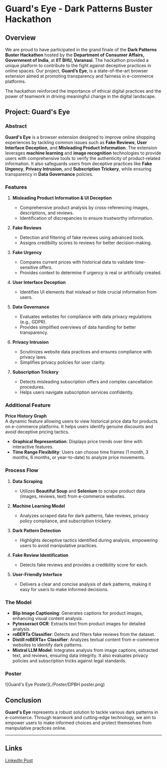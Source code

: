 # Guard's Eye - Dark Patterns Buster Hackathon

## Overview

We are proud to have participated in the grand finale of the **Dark Patterns Buster Hackathon** hosted by the **Department of Consumer Affairs, Government of India**, at **IIT BHU, Varanasi**. The hackathon provided a unique platform to contribute to the fight against deceptive practices in online spaces. Our project, **Guard’s Eye**, is a state-of-the-art browser extension aimed at promoting transparency and fairness in e-commerce platforms.

The hackathon reinforced the importance of ethical digital practices and the power of teamwork in driving meaningful change in the digital landscape.

## Project: Guard's Eye

### Abstract

**Guard's Eye** is a browser extension designed to improve online shopping experiences by tackling common issues such as **Fake Reviews**, **User Interface Deception**, and **Misleading Product Information**. The extension leverages **machine learning** and **image recognition** technologies to provide users with comprehensive tools to verify the authenticity of product-related information. It also safeguards users from deceptive practices like **Fake Urgency**, **Privacy Intrusion**, and **Subscription Trickery**, while ensuring transparency in **Data Governance** policies.

### Features

1. **Misleading Product Information & UI Deception**  
   - Comprehensive product analysis by cross-referencing images, descriptions, and reviews.
   - Identification of discrepancies to ensure trustworthy information.

2. **Fake Reviews**  
   - Detection and filtering of fake reviews using advanced tools.
   - Assigns credibility scores to reviews for better decision-making.

3. **Fake Urgency**  
   - Compares current prices with historical data to validate time-sensitive offers.
   - Provides context to determine if urgency is real or artificially created.

4. **User Interface Deception**  
   - Identifies UI elements that mislead or hide crucial information from users.

5. **Data Governance**  
   - Evaluates websites for compliance with data privacy regulations (e.g., GDPR).
   - Provides simplified overviews of data handling for better transparency.

6. **Privacy Intrusion**  
   - Scrutinizes website data practices and ensures compliance with privacy laws.
   - Simplifies privacy policies for user clarity.

7. **Subscription Trickery**  
   - Detects misleading subscription offers and complex cancellation procedures.
   - Helps users navigate subscription services confidently.

### Additional Feature

**Price History Graph**  
A dynamic feature allowing users to view historical price data for products on e-commerce platforms. It helps users identify genuine discounts and avoid deceptive pricing tactics.

- **Graphical Representation**: Displays price trends over time with interactive features.
- **Time Range Flexibility**: Users can choose time frames (1 month, 3 months, 6 months, or year-to-date) to analyze price movements.

### Process Flow

1. **Data Scraping**  
   - Utilizes **Beautiful Soup** and **Selenium** to scrape product data (images, reviews, text) from e-commerce websites.

2. **Machine Learning Model**  
   - Analyzes scraped data for dark patterns, fake reviews, privacy policy compliance, and subscription trickery.

3. **Dark Pattern Detection**  
   - Highlights deceptive tactics identified during analysis, empowering users to avoid manipulative practices.

4. **Fake Review Identification**  
   - Detects fake reviews and provides a credibility score for each.

5. **User-Friendly Interface**  
   - Delivers a clear and concise analysis of dark patterns, making it easy for users to make informed decisions.

### The Model

- **Blip Image Captioning**: Generates captions for product images, enhancing visual content analysis.
- **Pytesseract OCR**: Extracts text from product images for detailed analysis.
- **roBERTa Classifier**: Detects and filters fake reviews from the dataset.
- **Distill roBERTa+ Classifier**: Analyzes textual content from e-commerce websites to identify dark patterns.
- **Mistral LLM Model**: Integrates analysis from image captions, extracted text, and reviews, ensuring data integrity. It also evaluates privacy policies and subscription tricks against legal standards.

### Poster 

![Guard's Eye Poster](./Poster/DPBH poster.png)

## Conclusion

**Guard's Eye** represents a robust solution to tackle various dark patterns in e-commerce. Through teamwork and cutting-edge technology, we aim to empower users to make informed choices and protect themselves from manipulative practices online.

---

## Links
[LinkedIn Post](https://www.linkedin.com/posts/santhosh-kumar-santhanam_darkpatterns-transparency-hackathonfinals-activity-7199670814168764416-j9jL?utm_source=share&utm_medium=member_desktop)
